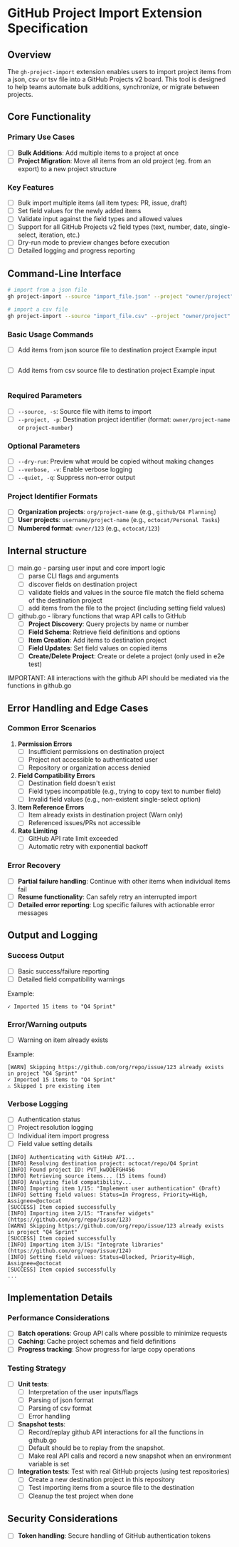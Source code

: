 # GitHub Project Import Extension Specification

## Overview

The `gh-project-import` extension enables users to import project items from a json, csv or tsv file into a GitHub Projects v2 board.
This tool is designed to help teams automate bulk additions, synchronize, or migrate between projects.

## Core Functionality

### Primary Use Cases
- [ ] **Bulk Additions**: Add multiple items to a project at once
- [ ] **Project Migration**: Move all items from an old project (eg. from an export) to a new project structure

### Key Features
- [ ] Bulk import multiple items (all item types: PR, issue, draft)
- [ ] Set field values for the newly added items
- [ ] Validate input against the field types and allowed values
- [ ] Support for all GitHub Projects v2 field types (text, number, date, single-select, iteration, etc.)
- [ ] Dry-run mode to preview changes before execution
- [ ] Detailed logging and progress reporting

## Command-Line Interface

```bash
# import from a json file
gh project-import --source "import_file.json" --project "owner/project"
```

```bash
# import a csv file
gh project-import --source "import_file.csv" --project "owner/project"
```

### Basic Usage Commands
- [ ] Add items from json source file to destination project
    Example input
    ``` json
    ```
- [ ] Add items from csv source file to destination project
    Example input
    ``` csv
    ```

### Required Parameters
- [ ] `--source, -s`: Source file with items to import
- [ ] `--project, -p`: Destination project identifier (format: `owner/project-name` or `project-number`)

### Optional Parameters
- [ ] `--dry-run`: Preview what would be copied without making changes
- [ ] `--verbose, -v`: Enable verbose logging
- [ ] `--quiet, -q`: Suppress non-error output

### Project Identifier Formats
- [ ] **Organization projects**: `org/project-name` (e.g., `github/Q4 Planning`)
- [ ] **User projects**: `username/project-name` (e.g., `octocat/Personal Tasks`)
- [ ] **Numbered format**: `owner/123` (e.g., `octocat/123`)

## Internal structure

- [ ] main.go - parsing user input and core import logic
    - [ ] parse CLI flags and arguments
    - [ ] discover fields on destination project
    - [ ] validate fields and values in the source file match the field schema of the destination project
    - [ ] add items from the file to the project (including setting field values)
- [ ] github.go - library functions that wrap API calls to GitHub
    - [ ] **Project Discovery**: Query projects by name or number
    - [ ] **Field Schema**: Retrieve field definitions and options
    - [ ] **Item Creation**: Add items to destination project
    - [ ] **Field Updates**: Set field values on copied items
    - [ ] **Create/Delete Project**: Create or delete a project (only used in e2e test)

IMPORTANT: All interactions with the github API should be mediated via the functions in github.go

## Error Handling and Edge Cases

### Common Error Scenarios

1. **Permission Errors**
   - [ ] Insufficient permissions on destination project
   - [ ] Project not accessible to authenticated user
   - [ ] Repository or organization access denied

2. **Field Compatibility Errors**
   - [ ] Destination field doesn't exist
   - [ ] Field types incompatible (e.g., trying to copy text to number field)
   - [ ] Invalid field values (e.g., non-existent single-select option)

3. **Item Reference Errors**
   - [ ] Item already exists in destination project (Warn only)
   - [ ] Referenced issues/PRs not accessible

4. **Rate Limiting**
   - [ ] GitHub API rate limit exceeded
   - [ ] Automatic retry with exponential backoff

### Error Recovery
- [ ] **Partial failure handling**: Continue with other items when individual items fail
- [ ] **Resume functionality**: Can safely retry an interrupted import
- [ ] **Detailed error reporting**: Log specific failures with actionable error messages

## Output and Logging

### Success Output

- [ ] Basic success/failure reporting
- [ ] Detailed field compatibility warnings

Example:
```
✓ Imported 15 items to "Q4 Sprint"
```

### Error/Warning outputs
 - [ ] Warning on item already exists

Example:
```
[WARN] Skipping https://github.com/org/repo/issue/123 already exists in project "Q4 Sprint"
✓ Imported 15 items to "Q4 Sprint"
⚠ Skipped 1 pre existing item
```

### Verbose Logging

- [ ] Authentication status
- [ ] Project resolution logging
- [ ] Individual item import progress
- [ ] Field value setting details

```
[INFO] Authenticating with GitHub API...
[INFO] Resolving destination project: octocat/repo/Q4 Sprint
[INFO] Found project ID: PVT_kwDOEFGH456
[INFO] Retrieving source items... (15 items found)
[INFO] Analyzing field compatibility...
[INFO] Importing item 1/15: "Implement user authentication" (Draft)
[INFO] Setting field values: Status=In Progress, Priority=High, Assignee=@octocat
[SUCCESS] Item copied successfully
[INFO] Importing item 2/15: "Transfer widgets" (https://github.com/org/repo/issue/123)
[WARN] Skipping https://github.com/org/repo/issue/123 already exists in project "Q4 Sprint"
[SUCCESS] Item copied successfully
[INFO] Importing item 3/15: "Integrate libraries" (https://github.com/org/repo/issue/124)
[INFO] Setting field values: Status=Blocked, Priority=High, Assignee=@octocat
[SUCCESS] Item copied successfully
...
```

## Implementation Details

### Performance Considerations
- [ ] **Batch operations**: Group API calls where possible to minimize requests
- [ ] **Caching**: Cache project schemas and field definitions
- [ ] **Progress tracking**: Show progress for large copy operations

### Testing Strategy
- [ ] **Unit tests**:
    - [ ] Interpretation of the user inputs/flags
    - [ ] Parsing of json format
    - [ ] Parsing of csv format
    - [ ] Error handling
- [ ] **Snapshot tests**:
    - [ ] Record/replay github API interactions for all the functions in github.go
    - [ ] Default should be to replay from the snapshot.
    - [ ] Make real API calls and record a new snapshot when an environment variable is set
- [ ] **Integration tests**: Test with real GitHub projects (using test repositories)
    - [ ] Create a new destination project in this repository
    - [ ] Test importing items from a source file to the destination
    - [ ] Cleanup the test project when done

## Security Considerations
- [ ] **Token handling**: Secure handling of GitHub authentication tokens
